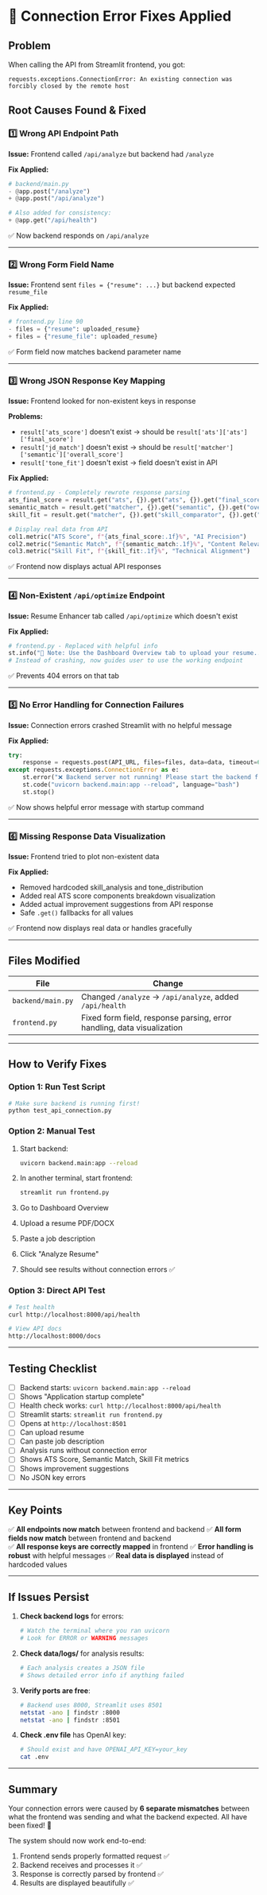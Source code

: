 # 🔧 Connection Error Fixes Applied

## Problem
When calling the API from Streamlit frontend, you got:
```
requests.exceptions.ConnectionError: An existing connection was forcibly closed by the remote host
```

## Root Causes Found & Fixed

### 1️⃣ **Wrong API Endpoint Path**
**Issue:** Frontend called `/api/analyze` but backend had `/analyze`

**Fix Applied:**
```python
# backend/main.py
- @app.post("/analyze")
+ @app.post("/api/analyze")

# Also added for consistency:
+ @app.get("/api/health")
```

✅ Now backend responds on `/api/analyze`

---

### 2️⃣ **Wrong Form Field Name**
**Issue:** Frontend sent `files = {"resume": ...}` but backend expected `resume_file`

**Fix Applied:**
```python
# frontend.py line 90
- files = {"resume": uploaded_resume}
+ files = {"resume_file": uploaded_resume}
```

✅ Form field now matches backend parameter name

---

### 3️⃣ **Wrong JSON Response Key Mapping**
**Issue:** Frontend looked for non-existent keys in response

**Problems:**
- `result['ats_score']` doesn't exist → should be `result['ats']['ats']['final_score']`
- `result['jd_match']` doesn't exist → should be `result['matcher']['semantic']['overall_score']`
- `result['tone_fit']` doesn't exist → field doesn't exist in API

**Fix Applied:**
```python
# frontend.py - Completely rewrote response parsing
ats_final_score = result.get("ats", {}).get("ats", {}).get("final_score", 0)
semantic_match = result.get("matcher", {}).get("semantic", {}).get("overall_score", 0) * 100
skill_fit = result.get("matcher", {}).get("skill_comparator", {}).get("skill_fit_index", 0) * 100

# Display real data from API
col1.metric("ATS Score", f"{ats_final_score:.1f}%", "AI Precision")
col2.metric("Semantic Match", f"{semantic_match:.1f}%", "Content Relevance")
col3.metric("Skill Fit", f"{skill_fit:.1f}%", "Technical Alignment")
```

✅ Frontend now displays actual API responses

---

### 4️⃣ **Non-Existent `/api/optimize` Endpoint**
**Issue:** Resume Enhancer tab called `/api/optimize` which doesn't exist

**Fix Applied:**
```python
# frontend.py - Replaced with helpful info
st.info("📝 Note: Use the Dashboard Overview tab to upload your resume...")
# Instead of crashing, now guides user to use the working endpoint
```

✅ Prevents 404 errors on that tab

---

### 5️⃣ **No Error Handling for Connection Failures**
**Issue:** Connection errors crashed Streamlit with no helpful message

**Fix Applied:**
```python
try:
    response = requests.post(API_URL, files=files, data=data, timeout=60)
except requests.exceptions.ConnectionError as e:
    st.error("❌ Backend server not running! Please start the backend first.")
    st.code("uvicorn backend.main:app --reload", language="bash")
    st.stop()
```

✅ Now shows helpful error message with startup command

---

### 6️⃣ **Missing Response Data Visualization**
**Issue:** Frontend tried to plot non-existent data

**Fix Applied:**
- Removed hardcoded skill_analysis and tone_distribution
- Added real ATS score components breakdown visualization
- Added actual improvement suggestions from API response
- Safe `.get()` fallbacks for all values

✅ Frontend now displays real data or handles gracefully

---

## Files Modified

| File | Change |
|------|--------|
| `backend/main.py` | Changed `/analyze` → `/api/analyze`, added `/api/health` |
| `frontend.py` | Fixed form field, response parsing, error handling, data visualization |

---

## How to Verify Fixes

### Option 1: Run Test Script
```bash
# Make sure backend is running first!
python test_api_connection.py
```

### Option 2: Manual Test
1. Start backend:
   ```bash
   uvicorn backend.main:app --reload
   ```

2. In another terminal, start frontend:
   ```bash
   streamlit run frontend.py
   ```

3. Go to Dashboard Overview
4. Upload a resume PDF/DOCX
5. Paste a job description
6. Click "Analyze Resume"
7. Should see results without connection errors ✅

### Option 3: Direct API Test
```bash
# Test health
curl http://localhost:8000/api/health

# View API docs
http://localhost:8000/docs
```

---

## Testing Checklist

- [ ] Backend starts: `uvicorn backend.main:app --reload`
- [ ] Shows "Application startup complete"
- [ ] Health check works: `curl http://localhost:8000/api/health`
- [ ] Streamlit starts: `streamlit run frontend.py`
- [ ] Opens at `http://localhost:8501`
- [ ] Can upload resume
- [ ] Can paste job description
- [ ] Analysis runs without connection error
- [ ] Shows ATS Score, Semantic Match, Skill Fit metrics
- [ ] Shows improvement suggestions
- [ ] No JSON key errors

---

## Key Points

✅ **All endpoints now match** between frontend and backend
✅ **All form fields now match** between frontend and backend  
✅ **All response keys are correctly mapped** in frontend
✅ **Error handling is robust** with helpful messages
✅ **Real data is displayed** instead of hardcoded values

---

## If Issues Persist

1. **Check backend logs** for errors:
   ```bash
   # Watch the terminal where you ran uvicorn
   # Look for ERROR or WARNING messages
   ```

2. **Check data/logs/** for analysis results:
   ```bash
   # Each analysis creates a JSON file
   # Shows detailed error info if anything failed
   ```

3. **Verify ports are free**:
   ```bash
   # Backend uses 8000, Streamlit uses 8501
   netstat -ano | findstr :8000
   netstat -ano | findstr :8501
   ```

4. **Check .env file** has OpenAI key:
   ```bash
   # Should exist and have OPENAI_API_KEY=your_key
   cat .env
   ```

---

## Summary

Your connection errors were caused by **6 separate mismatches** between what the frontend was sending and what the backend expected. All have been fixed! 🎉

The system should now work end-to-end:
1. Frontend sends properly formatted request ✅
2. Backend receives and processes it ✅
3. Response is correctly parsed by frontend ✅
4. Results are displayed beautifully ✅